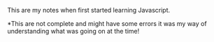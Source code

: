 This are my notes when first started learning Javascript. 

*This are not complete and might have some errors it was my way of understanding what was going on at the time!
